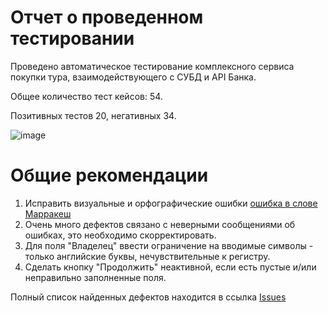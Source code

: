 # Отчет о проведенном тестировании

Проведено автоматическое тестирование комплексного сервиса покупки тура, взаимодействующего с СУБД и API Банка.

Общее количество тест кейсов: 54.

Позитивных тестов 20, негативных 34.

![image](https://github.com/AlenaZaglada/QAdiploma/assets/121796172/09f624a1-2743-4245-86c0-1e2231a05319)


# Общие рекомендации

1. Исправить визуальные и орфографические ошибки [ошибка в слове Марракеш](https://github.com/AlenaZaglada/QAdiploma/assets/121796172/f74fa991-e4e6-4e35-a49b-68dd62ecdf99)
2. Очень много дефектов связано с неверными сообщениями об ошибках, это необходимо скорректировать.
3. Для поля "Владелец" ввести ограничение на вводимые символы - только английские буквы, нечувствительные к регистру.
4. Сделать кнопку "Продолжить" неактивной, если есть пустые и/или неправильно заполненные поля.

Полный список найденных дефектов находится в  ссылка [Issues](https://github.com/AlenaZaglada/QAdiploma/issues)
